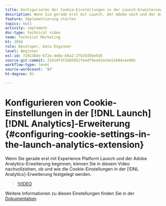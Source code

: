 ```yaml
---
title: Konfigurieren der Cookie-Einstellungen in der Launch-Erweiterung für Analytics
description: Wenn Sie gerade erst mit Launch, der Adobe nach und der Adobe Analytics-Erweiterung beginnen, können Sie in diesem Video nachvollziehen, ob und wie die Cookie-Einstellungen in der Analytics-Erweiterung festgelegt werden.
feature: Implementierung starten
topics: null
activity: implement
doc-type: technical video
team: Technical Marketing
kt: 2856
role: Developer, Data Engineer
level: Beginner
exl-id: 72013b6e-672e-4e8a-b6a2-27b35d5be5d5
source-git-commit: 32424f3f2b05952fe4df9ea91dcbe51684cee905
workflow-type: tm+mt
source-wordcount: '97'
ht-degree: 8%

---
```


# Konfigurieren von Cookie-Einstellungen in der [!DNL Launch] [!DNL Analytics]-Erweiterung {#configuring-cookie-settings-in-the-launch-analytics-extension}

Wenn Sie gerade erst mit Experience Platform Launch und der Adobe Analytics-Erweiterung beginnen, können Sie in diesem Video nachvollziehen, ob und wie die Cookie-Einstellungen in der [!DNL Analytics]-Erweiterung festgelegt werden.

>[!VIDEO](https://video.tv.adobe.com/v/27212/?quality=9)

Weitere Informationen zu diesen Einstellungen finden Sie in der [Dokumentation](https://docs.adobelaunch.com/extension-reference/web/adobe-analytics-extension#cookies).
